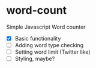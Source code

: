 # word-count
Simple Javascript Word counter

- [x] Basic functionality
- [ ] Adding word type checking
- [ ] Setting word limit (Twitter like)
- [ ] Styling, maybe?
